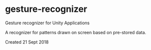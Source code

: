# gesture-recognizer
Gesture recognizer for Unity Applications

A recognizer for patterns drawn on screen based on pre-stored data.

Created 21 Sept 2018
